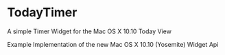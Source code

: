 TodayTimer
==========

A simple Timer Widget for the Mac OS X 10.10 Today View

Example Implementation of the new Mac OS X 10.10 (Yosemite) Widget Api
